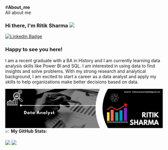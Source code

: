 #**About_me**
</br>
All about me

### Hi there, I'm Ritik Sharma</a> <img src="https://media.giphy.com/media/hvRJCLFzcasrR4ia7z/giphy.gif" width="25px">

[![Linkedin Badge](https://img.shields.io/badge/-LinkedIn-0e76a8?style=flat-square&logo=Linkedin&logoColor=white)](https://www.linkedin.com/in/ritik-sharma-702429318/)


### Happy to see you here! &nbsp; 
I am a recent graduate with a BA in History and I am currently learning data analysis skills like Power BI and SQL. I am interested in using data to find insights and solve problems. With my strong research and analytical background, I am excited to start a career as a data analyst and apply my skills to help organizations make better decisions based on data.

<img align="right" alt="GIF" src="https://github.com/Ritiksharma5689/About_me/blob/2cb282c39264671389a4141f1d2860bdcc2c785c/Data%20Analysis.jpg.png" />
  


📈 **My GitHub Stats:**

<p>
  <img height="180em" src="https://github-readme-stats.vercel.app/api?username=Ritiksharma5689&show_icons=true&hide_border=true&&count_private=true&include_all_commits=true" />
  <img height="180em" src="https://github-readme-stats.vercel.app/api/top-langs/?username=Ritiksharma5689&exclude_repo=KNN-Image-Classification&show_icons=true&hide_border=true&layout=compact&langs_count=8"/>
</p>

